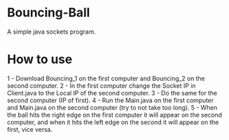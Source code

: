 # Bouncing-Ball
A simple java sockets program.

# How to use
1 - Download Bouncing_1 on the first computer and Bouncing_2 on the second computer.
2 - In the first computer change the Socket IP in Client.java to the Local IP of the second computer.
3 - Do the same for the second computer (IP of first).
4 - Run the Main.java on the first computer and Main.java on the second computer (try to not take too long).
5 - When the ball hits the right edge on the first computer it will appear on the second computer, and when it hits the left edge on the second it will appear on the first, vice versa.
